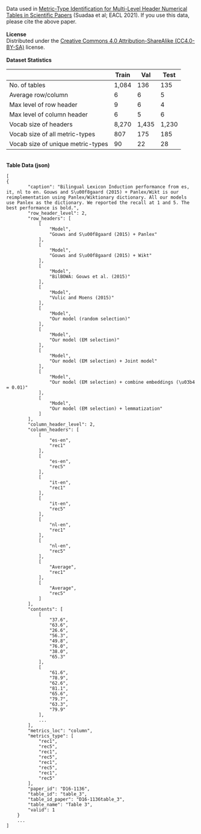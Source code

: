 Data used in [Metric-Type Identification for Multi-Level Header Numerical Tables in Scientific Papers](https://www.aclweb.org/anthology/2021.eacl-main.267/ "Metric-Type Identification for Multi-Level Header Numerical Tables in Scientific Papers")  (Suadaa et al; EACL 2021). If you use this data, please cite the above paper.
<br />
<br />
<b>License</b>
<br />
Distributed under the [Creative Commons 4.0 Attribution-ShareAlike (CC4.0-BY-SA)](https://creativecommons.org/licenses/by-sa/4.0/) license.
<br />
<br />
<b>Dataset Statistics</b>

&nbsp;| Train | Val | Test
--- | --- | --- | ---
No. of tables | 1,084 | 136 | 135
Average row/column | 6 | 6 | 5
Max level of row header | 9 | 6 | 4
Max level of column header | 6 | 5 | 6
Vocab size of headers | 8,270 | 1,435 | 1,230
Vocab size of all metric-types | 807 | 175 | 185
Vocab size of unique metric-types | 90 | 22 | 28

<br />
<b>Table Data (json)</b>
<br />

```
[
{
        "caption": "Bilingual Lexicon Induction performance from es, it, nl to en. Gouws and S\u00f8gaard (2015) + Panlex/Wikt is our reimplementation using Panlex/Wiktionary dictionary. All our models use Panlex as the dictionary. We reported the recall at 1 and 5. The best performance is bold.",
        "row_header_level": 2,
        "row_headers": [
            [
                "Model",
                "Gouws and S\u00f8gaard (2015) + Panlex"
            ],
            [
                "Model",
                "Gouws and S\u00f8gaard (2015) + Wikt"
            ],
            [
                "Model",
                "BilBOWA: Gouws et al. (2015)"
            ],
            [
                "Model",
                "Vulic and Moens (2015)"
            ],
            [
                "Model",
                "Our model (random selection)"
            ],
            [
                "Model",
                "Our model (EM selection)"
            ],
            [
                "Model",
                "Our model (EM selection) + Joint model"
            ],
            [
                "Model",
                "Our model (EM selection) + combine embeddings (\u03b4 = 0.01)"
            ],
            [
                "Model",
                "Our model (EM selection) + lemmatization"
            ]
        ],
        "column_header_level": 2,
        "column_headers": [
            [
                "es-en",
                "rec1"
            ],
            [
                "es-en",
                "rec5"
            ],
            [
                "it-en",
                "rec1"
            ],
            [
                "it-en",
                "rec5"
            ],
            [
                "nl-en",
                "rec1"
            ],
            [
                "nl-en",
                "rec5"
            ],
            [
                "Average",
                "rec1"
            ],
            [
                "Average",
                "rec5"
            ]
        ],
        "contents": [
            [
                "37.6",
                "63.6",
                "26.6",
                "56.3",
                "49.8",
                "76.0",
                "38.0",
                "65.3"
            ],
            [
                "61.6",
                "78.9",
                "62.6",
                "81.1",
                "65.6",
                "79.7",
                "63.3",
                "79.9"
            ],
            ...
        ],
        "metrics_loc": "column",
        "metrics_type": [
            "rec1",
            "rec5",
            "rec1",
            "rec5",
            "rec1",
            "rec5",
            "rec1",
            "rec5"
        ],
        "paper_id": "D16-1136",
        "table_id": "table_3",
        "table_id_paper": "D16-1136table_3",
        "table_name": "Table 3",
        "valid": 1
    }
    ...
]
```
<br />

